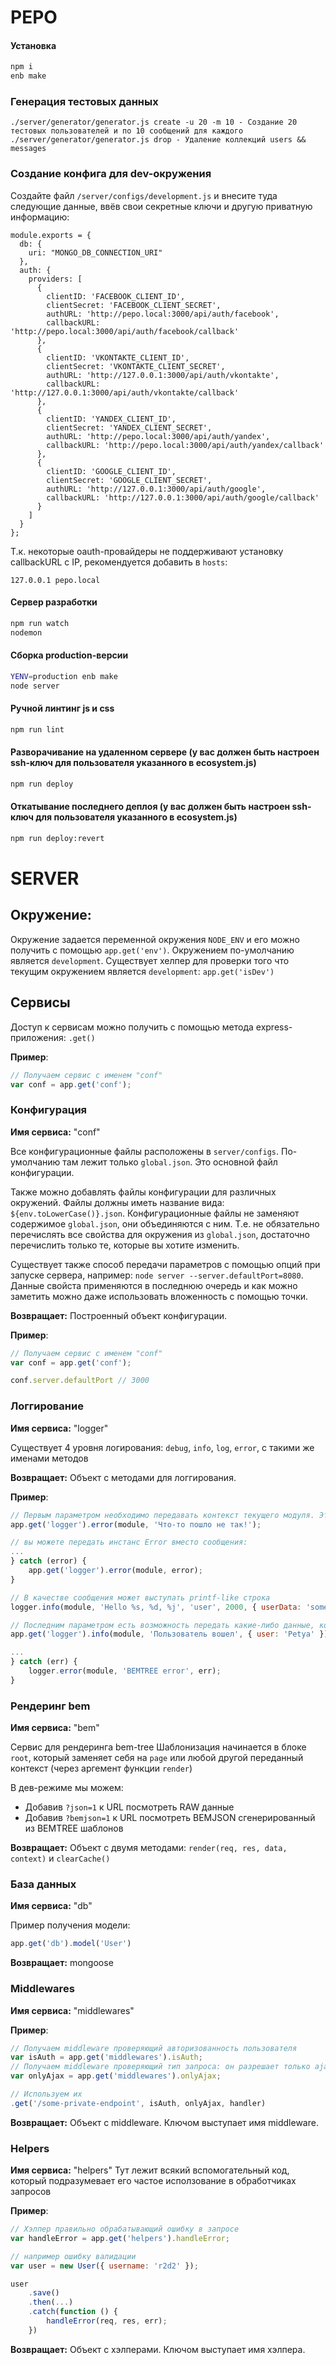 # PEPO

#### Установка
```sh
npm i
enb make
```

### Генерация тестовых данных
```
./server/generator/generator.js create -u 20 -m 10 - Создание 20 тестовых пользователей и по 10 сообщений для каждого
./server/generator/generator.js drop - Удаление коллекций users && messages
```

### Создание конфига для dev-окружения
Создайте файл `/server/configs/development.js` и внесите туда следующие данные, ввёв свои секретные ключи и другую приватную информацию:
```
module.exports = {
  db: {
    uri: "MONGO_DB_CONNECTION_URI"
  },
  auth: {
    providers: [
      {
        clientID: 'FACEBOOK_CLIENT_ID',
        clientSecret: 'FACEBOOK_CLIENT_SECRET',
        authURL: 'http://pepo.local:3000/api/auth/facebook',
        callbackURL: 'http://pepo.local:3000/api/auth/facebook/callback'
      },
      {
        clientID: 'VKONTAKTE_CLIENT_ID',
        clientSecret: 'VKONTAKTE_CLIENT_SECRET',
        authURL: 'http://127.0.0.1:3000/api/auth/vkontakte',
        callbackURL: 'http://127.0.0.1:3000/api/auth/vkontakte/callback'
      },
      {
        clientID: 'YANDEX_CLIENT_ID',
        clientSecret: 'YANDEX_CLIENT_SECRET',
        authURL: 'http://pepo.local:3000/api/auth/yandex',
        callbackURL: 'http://pepo.local:3000/api/auth/yandex/callback'
      },
      {
        clientID: 'GOOGLE_CLIENT_ID',
        clientSecret: 'GOOGLE_CLIENT_SECRET',
        authURL: 'http://127.0.0.1:3000/api/auth/google',
        callbackURL: 'http://127.0.0.1:3000/api/auth/google/callback'
      }
    ]
  }
};
```
Т.к. некоторые oauth-провайдеры не поддерживают установку callbackURL c IP, рекомендуется добавить в `hosts`:
```
127.0.0.1 pepo.local
```

#### Сервер разработки
```sh
npm run watch
nodemon
```

#### Сборка production-версии
```sh
YENV=production enb make
node server
```

#### Ручной линтинг js и css
```sh
npm run lint
```

#### Разворачивание на удаленном сервере (у вас должен быть настроен ssh-ключ для пользователя указанного в ecosystem.js)
```sh
npm run deploy
```

#### Откатывание последнего деплоя (у вас должен быть настроен ssh-ключ для пользователя указанного в ecosystem.js)
```sh
npm run deploy:revert
```


# SERVER

## Окружение:
Окружение задается переменной окружения `NODE_ENV` и его можно получить с помощью `app.get('env')`. Окружением по-умолчанию является `development`. Существует хелпер для проверки того что текущим окружением является `development`: `app.get('isDev')`

## Сервисы
Доступ к сервисам можно получить с помощью метода express-приложения: `.get()`
 
**Пример**:
```javascript
// Получаем сервис с именем "conf"
var conf = app.get('conf');
```


### Конфигурация
**Имя сервиса:** "conf"

Все конфигурационные файлы расположены в `server/configs`. По-умолчанию там лежит только `global.json`. Это основной файл конфигурации.

Также можно добавлять файлы конфигурации для различных окружений. 
Файлы должны иметь название вида: `${env.toLowerCase()}.json`. Конфигурационные файлы не заменяют содержимое `global.json`, они объединяются с ним. Т.е. не обязательно перечислять все свойства для окружения из `global.json`, достаточно перечислить только те, которые вы хотите изменить.

Существует также способ передачи параметров с помощью опций при запуске сервера, например: `node server --server.defaultPort=8080`. Данные свойста применяются в последнюю очередь и как можно заметить можно даже использовать вложенность с помощью точки.

**Возвращает:**
Построенный объект конфигурации.

**Пример**:
```javascript
// Получаем сервис с именем "conf"
var conf = app.get('conf');

conf.server.defaultPort // 3000
```


### Логгирование
**Имя сервиса:** "logger"

Существует 4 уровня логирования: `debug`, `info`, `log`, `error`, с такими же именами методов

**Возвращает:**
Объект с методами для логгирования.

**Пример**:
```javascript
// Первым параметром необходимо передавать контекст текущего модуля. Это необходимо для того чтобы в лог писался файл из которого прозошло логирование
app.get('logger').error(module, 'Что-то пошло не так!');

// вы можете передать инстанс Error вместо сообщения:
...
} catch (error) {
    app.get('logger').error(module, error);
}

// В качестве сообщения может выступать printf-like строка
logger.info(module, 'Hello %s, %d, %j', 'user', 2000, { userData: 'some'}, ['data', 'param']);

// Последним параметром есть возможность передать какие-либо данные, которые тоже попадут в лог, предварительно пройдя через JSON.stringify. Ошибка тоже может быть передана в качестве данных, она будет правильно обработана.
app.get('logger').info(module, 'Пользователь вошел', { user: 'Petya' });

...
} catch (err) {
    logger.error(module, 'BEMTREE error', err);
}
```


### Рендеринг bem
**Имя сервиса:** "bem"

Сервис для рендеринга bem-tree
Шаблонизация начинается в блоке `root`, который заменяет себя на `page` или любой другой переданный контекст (через аргемент функции `render`)

В дев-режиме мы можем:
* Добавив `?json=1` к URL посмотреть RAW данные
* Добавив `?bemjson=1` к URL посмотреть BEMJSON сгенерированный из BEMTREE шаблонов


**Возвращает:**
Объект с двумя методами: `render(req, res, data, context)` и `clearCache()`


### База данных
**Имя сервиса:** "db"

Пример получения модели:
```javascript
app.get('db').model('User')
```

**Возвращает:**
mongoose


### Middlewares
**Имя сервиса:** "middlewares"

**Пример**:
```javascript
// Получаем middleware проверяющий авторизованность пользователя
var isAuth = app.get('middlewares').isAuth;
// Получаем middleware проверяющий тип запроса: он разрешает только ajax
var onlyAjax = app.get('middlewares').onlyAjax;

// Используем их
.get('/some-private-endpoint', isAuth, onlyAjax, handler)

```

**Возвращает:**
Объект с middleware. Ключом выступает имя middleware.


### Helpers
**Имя сервиса:** "helpers"
Тут лежит всякий вспомогательный код, который подразумевает его частое исползование в обработчиках запросов

**Пример**:
```javascript
// Хэлпер правильно обрабатывающий ошибку в запросе
var handleError = app.get('helpers').handleError;

// например ошибку валидации
var user = new User({ username: 'r2d2' });

user
    .save()
    .then(...)
    .catch(function () {
        handleError(req, res, err);
    })
```


**Возвращает:**
Объект с хэлперами. Ключом выступает имя хэлпера.
